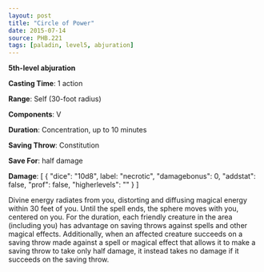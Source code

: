 ```yaml
---
layout: post
title: "Circle of Power"
date: 2015-07-14
source: PHB.221
tags: [paladin, level5, abjuration]
---
```


**5th-level abjuration**

**Casting Time**: 1 action

**Range**: Self (30-foot radius)

**Components**: V

**Duration**: Concentration, up to 10 minutes

**Saving Throw**: Constitution

**Save For**: half damage

**Damage**: [ { "dice": "10d8", label: "necrotic", "damagebonus": 0, "addstat": false, "prof": false, "higherlevels": "" } ]

Divine energy radiates from you, distorting and diffusing magical energy within 30 feet of you. Until the spell ends, the sphere moves with you, centered on you. For the duration, each friendly creature in the area (including you) has advantage on saving throws against spells and other magical effects. Additionally, when an affected creature succeeds on a saving throw made against a spell or magical effect that allows it to make a saving throw to take only half damage, it instead takes no damage if it succeeds on the saving throw.